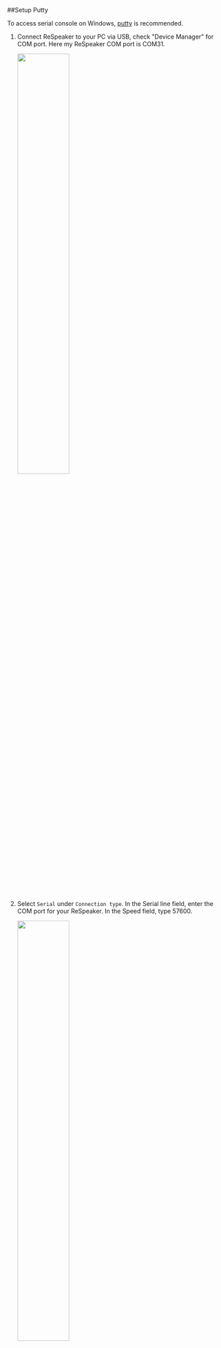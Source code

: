 
##Setup Putty

To access serial console on Windows, [putty](http://www.chiark.greenend.org.uk/~sgtatham/putty/download.html) is recommended. 

1. Connect ReSpeaker to your PC via USB, check "Device Manager" for COM port. Here my ReSpeaker COM port is COM31.

    <div class="text-center">
    <img src="https://github.com/respeaker/get_started_with_respeaker/blob/master/img/putty1.png?raw=true" width="50%" height="50%">
    </div>

2. Select `Serial` under `Connection type`. In the Serial line field, enter the COM port for your ReSpeaker. In the Speed field, type 57600.

    <div class="text-center">
    <img src="https://github.com/respeaker/get_started_with_respeaker/blob/master/img/putty2.png?raw=true" width="50%" height="50%">
    </div>

3. Click `Open`. When you see a blank screen, press the Enter key.

    <div class="text-center">
    <img src="https://github.com/respeaker/get_started_with_respeaker/blob/master/img/putty3.png?raw=true" width="50%" height="50%">
    </div>